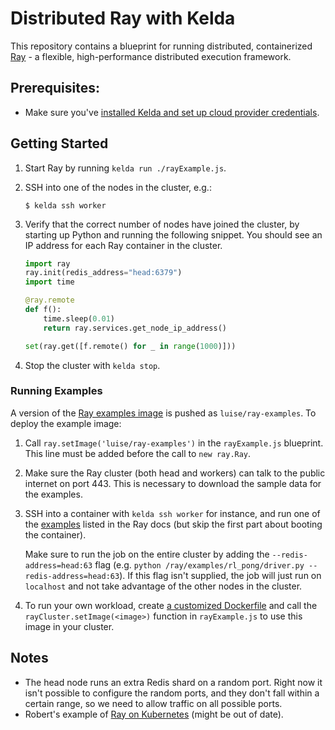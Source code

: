 # Distributed Ray with Kelda

This repository contains a blueprint for running distributed, containerized [Ray](https://github.com/ray-project/ray) -
a flexible, high-performance distributed execution framework.

## Prerequisites:
* Make sure you've [installed Kelda and set up cloud provider credentials](http://docs.kelda.io/#installing-kelda).

## Getting Started
1. Start Ray by running `kelda run ./rayExample.js`.
2. SSH into one of the nodes in the cluster, e.g.:
    ```console
    $ kelda ssh worker
    ```
3. Verify that the correct number of nodes have joined the cluster, by starting
up Python and running the following snippet. You should see an IP address for each
Ray container in the cluster.

    ```python
    import ray
    ray.init(redis_address="head:6379")
    import time

    @ray.remote
    def f():
        time.sleep(0.01)
        return ray.services.get_node_ip_address()

    set(ray.get([f.remote() for _ in range(1000)]))
    ```

4. Stop the cluster with `kelda stop`.

### Running Examples
A version of the [Ray examples image](https://ray.readthedocs.io/en/latest/install-on-docker.html#build-docker-images)
is pushed as `luise/ray-examples`. To deploy the example image:
1. Call `ray.setImage('luise/ray-examples')` in the `rayExample.js` blueprint.
This line must be added before the call to `new ray.Ray`.
2. Make sure the Ray cluster (both head and workers) can talk to the public
internet on port 443. This is necessary to download the sample data for the examples.
3. SSH into a container with `kelda ssh worker` for instance, and run one of the [examples](https://ray.readthedocs.io/en/latest/install-on-docker.html#hyperparameter-optimization)
listed in the Ray docs (but skip the first part about booting the container).

    Make sure to run the job on the entire cluster by adding the
  `--redis-address=head:63` flag (e.g. `python /ray/examples/rl_pong/driver.py
  --redis-address=head:63`). If this flag isn't supplied, the job will just run
  on `localhost` and not take advantage of the other nodes in the cluster.

2. To run your own workload, create [a customized Dockerfile](http://ray.readthedocs.io/en/master/using-ray-and-docker-on-a-cluster.html#creating-a-customized-dockerfile)
and call the `rayCluster.setImage(<image>)` function in `rayExample.js` to use
this image in your cluster.

## Notes
* The head node runs an extra Redis shard on a random port. Right now it
isn't possible to configure the random ports, and they don't fall within a certain
range, so we need to allow traffic on all possible ports.
* Robert's example of [Ray on Kubernetes](https://github.com/robertnishihara/ray-kubernetes/tree/instructions) (might be out of date).
